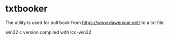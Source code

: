 # txtbooker
The utility is used for pull book from https://www.dawenxue.net/ to a txt file.

win32 c version compiled with lcc-win32
